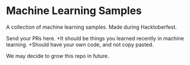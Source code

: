 # Machine Learning Samples
A collection of machine learning samples. Made during Hacktoberfest.

Send your PRs here.
+It should be things you learned recently in machine learning.
+Should have your own code, and not copy pasted.

We may decide to grow this repo in future.
